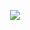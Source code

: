 <p align="center">
  <!-- Header -->
  <img src="https://readme-typing-svg.herokuapp.com/?font=Righteous&size=35&center=true&vCenter=true&width=500&height=70&duration=4000&lines=Hey%2C+Airport_Management_System)" />
</p>

<p align="center">
  <a target="_blank" rel="noopener noreferrer nofollow" href="https://raw.githubusercontent.com/rakibhassan66/rakibhassan66/output/github-contribution-grid-snake-dark.svg">
  </a>
</p>
